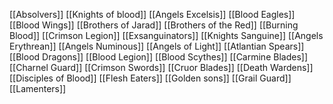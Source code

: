 [[Absolvers]]
[[Knights of blood]]
[[Angels Excelsis]]
[[Blood Eagles]]
[[Blood Wings]]
[[Brothers of Jarad]]
[[Brothers of the Red]]
[[Burning Blood]]
[[Crimson Legion]]
[[Exsanguinators]]
[[Knights Sanguine]]
[[Angels Erythrean]]
[[Angels Numinous]]
[[Angels of Light]]
[[Atlantian Spears]]
[[Blood Dragons]]
[[Blood Legion]]
[[Blood Scythes]]
[[Carmine Blades]]
[[Charnel Guard]]
[[Crimson Swords]]
[[Cruor Blades]]
[[Death Wardens]]
[[Disciples of Blood]]
[[Flesh Eaters]]
[[Golden sons]]
[[Grail Guard]]
[[Lamenters]]